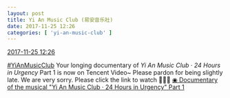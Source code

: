 ```yaml
---
layout: post
title: Yi An Music Club (易安音乐社)
date: 2017-11-25 12:26
categories: [ 'yi-an-music-club' ]
---
```


<div class="weibo-info">
  <a href="https://weibo.com/6094546964/FwHN4ljKb">2017-11-25 12:26</a>
</div>

[#YiAnMusicClub](https://weibo.com/p/100808beae2e3e05b17b64f63ebedca39f19b2/super_index) Your longing documentary of *Yi An Music Club · 24 Hours in Urgency* Part 1 is now on Tencent Video~ Please pardon for being slightly late. We are very sorry. Please click the link to watch :pray::pray::pray: [◉ Documentary of the musical "Yi An Music Club · 24 Hours in Urgency" Part 1](https://v.qq.com/x/cover/7e5hmkwrvww3fcn/x05090ibpka.html)
